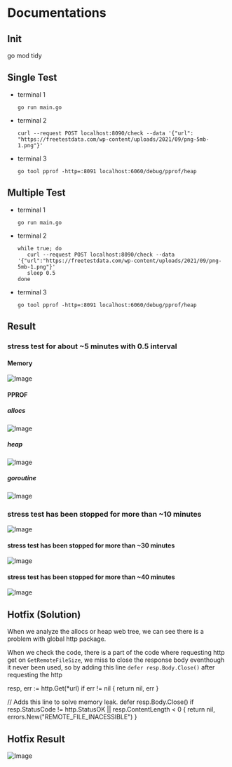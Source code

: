 # Documentations
## Init
   go mod tidy

## Single Test
- terminal 1

      go run main.go

- terminal 2

      curl --request POST localhost:8090/check --data '{"url": "https://freetestdata.com/wp-content/uploads/2021/09/png-5mb-1.png"}'

- terminal 3

      go tool pprof -http=:8091 localhost:6060/debug/pprof/heap

## Multiple Test
- terminal 1

      go run main.go

- terminal 2

      while true; do 
         curl --request POST localhost:8090/check --data '{"url":"https://freetestdata.com/wp-content/uploads/2021/09/png-5mb-1.png"}'
         sleep 0.5
      done

- terminal 3

      go tool pprof -http=:8091 localhost:6060/debug/pprof/heap


## Result

### stress test for about ~5 minutes with 0.5 interval

#### Memory
![Image](profile_top.jpg)

#### PPROF

##### allocs

![Image](profile_allocs.svg)

##### heap

![Image](profile_heap.svg)

##### goroutine

![Image](profile_goroutine.svg)

### stress test has been stopped for more than ~10 minutes

![Image](profile_top2.jpg)

#### stress test has been stopped for more than ~30 minutes

![Image](profile_top3.jpg)

#### stress test has been stopped for more than ~40 minutes

![Image](profile_top4.jpg)

## Hotfix (Solution)

When we analyze the allocs or heap web tree,
we can see there is a problem with global http package.

When we check the code,
there is a part of the code where requesting http get on `GetRemoteFileSize`,
we miss to close the response body eventhough it never been used,
so by adding this line `defer resp.Body.Close()` after requesting the http

   resp, err := http.Get(*url)
   if err != nil {
      return nil, err
   }
   
   // Adds this line to solve memory leak.
   defer resp.Body.Close()
   if resp.StatusCode != http.StatusOK || resp.ContentLength < 0 {
      return nil, errors.New("REMOTE_FILE_INACESSIBLE")
   }


## Hotfix Result

![Image](profile_top5.jpg)
